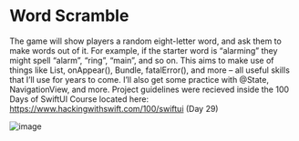 # Word Scramble
The game will show players a random eight-letter word, and ask them to make words out of it. For example, if the starter word is “alarming” they might spell “alarm”, “ring”, “main”, and so on.
This aims to make use of things like List, onAppear(), Bundle, fatalError(), and more – all useful skills that I’ll use for years to come. I’ll also get some practice with @State, NavigationView, and more. 
Project guidelines were recieved inside the 100 Days of SwiftUI Course located here: https://www.hackingwithswift.com/100/swiftui (Day 29)

![image](https://user-images.githubusercontent.com/45769925/173419491-09ff5405-2804-4884-b809-d9ec4263219b.png)
